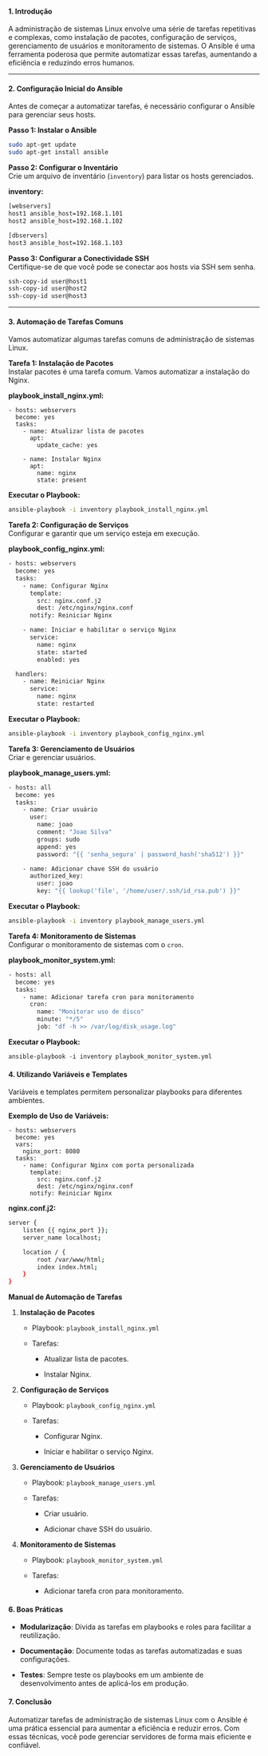 
#### 1. Introdução

A administração de sistemas Linux envolve uma série de tarefas repetitivas e complexas, como instalação de pacotes, configuração de serviços, gerenciamento de usuários e monitoramento de sistemas. O Ansible é uma ferramenta poderosa que permite automatizar essas tarefas, aumentando a eficiência e reduzindo erros humanos.

---
#### 2. Configuração Inicial do Ansible

Antes de começar a automatizar tarefas, é necessário configurar o Ansible para gerenciar seus hosts.

**Passo 1: Instalar o Ansible**

```sh
sudo apt-get update
sudo apt-get install ansible
```

**Passo 2: Configurar o Inventário**  
Crie um arquivo de inventário (`inventory`) para listar os hosts gerenciados.

**inventory:**

```sh
[webservers]
host1 ansible_host=192.168.1.101
host2 ansible_host=192.168.1.102

[dbservers]
host3 ansible_host=192.168.1.103
```

**Passo 3: Configurar a Conectividade SSH**  
Certifique-se de que você pode se conectar aos hosts via SSH sem senha.

```sh
ssh-copy-id user@host1
ssh-copy-id user@host2
ssh-copy-id user@host3
```

---

#### 3. Automação de Tarefas Comuns

Vamos automatizar algumas tarefas comuns de administração de sistemas Linux.

**Tarefa 1: Instalação de Pacotes**  
Instalar pacotes é uma tarefa comum. Vamos automatizar a instalação do Nginx.

**playbook_install_nginx.yml:**

```
- hosts: webservers
  become: yes
  tasks:
    - name: Atualizar lista de pacotes
      apt:
        update_cache: yes

    - name: Instalar Nginx
      apt:
        name: nginx
        state: present
```

**Executar o Playbook:**

```sh
ansible-playbook -i inventory playbook_install_nginx.yml
```

**Tarefa 2: Configuração de Serviços**  
Configurar e garantir que um serviço esteja em execução.

**playbook_config_nginx.yml:**

```sh
- hosts: webservers
  become: yes
  tasks:
    - name: Configurar Nginx
      template:
        src: nginx.conf.j2
        dest: /etc/nginx/nginx.conf
      notify: Reiniciar Nginx

    - name: Iniciar e habilitar o serviço Nginx
      service:
        name: nginx
        state: started
        enabled: yes

  handlers:
    - name: Reiniciar Nginx
      service:
        name: nginx
        state: restarted
```

**Executar o Playbook:**

```sh
ansible-playbook -i inventory playbook_config_nginx.yml
```

**Tarefa 3: Gerenciamento de Usuários**  
Criar e gerenciar usuários.

**playbook_manage_users.yml:**

```sh
- hosts: all
  become: yes
  tasks:
    - name: Criar usuário
      user:
        name: joao
        comment: "Joao Silva"
        groups: sudo
        append: yes
        password: "{{ 'senha_segura' | password_hash('sha512') }}"

    - name: Adicionar chave SSH do usuário
      authorized_key:
        user: joao
        key: "{{ lookup('file', '/home/user/.ssh/id_rsa.pub') }}"
```

**Executar o Playbook:**

```sh
ansible-playbook -i inventory playbook_manage_users.yml
```

**Tarefa 4: Monitoramento de Sistemas**  
Configurar o monitoramento de sistemas com o `cron`.

**playbook_monitor_system.yml:**

```sh
- hosts: all
  become: yes
  tasks:
    - name: Adicionar tarefa cron para monitoramento
      cron:
        name: "Monitorar uso de disco"
        minute: "*/5"
        job: "df -h >> /var/log/disk_usage.log"
```

**Executar o Playbook:**

```
ansible-playbook -i inventory playbook_monitor_system.yml
```

#### 4. Utilizando Variáveis e Templates

Variáveis e templates permitem personalizar playbooks para diferentes ambientes.

**Exemplo de Uso de Variáveis:**

```
- hosts: webservers
  become: yes
  vars:
    nginx_port: 8080
  tasks:
    - name: Configurar Nginx com porta personalizada
      template:
        src: nginx.conf.j2
        dest: /etc/nginx/nginx.conf
      notify: Reiniciar Nginx
```

**nginx.conf.j2:**

```sh
server {
    listen {{ nginx_port }};
    server_name localhost;

    location / {
        root /var/www/html;
        index index.html;
    }
}
```



**Manual de Automação de Tarefas**

1. **Instalação de Pacotes**
    
    - Playbook: `playbook_install_nginx.yml`
        
    - Tarefas:
        
        - Atualizar lista de pacotes.
            
        - Instalar Nginx.
            
2. **Configuração de Serviços**
    
    - Playbook: `playbook_config_nginx.yml`
        
    - Tarefas:
        
        - Configurar Nginx.
            
        - Iniciar e habilitar o serviço Nginx.
            
3. **Gerenciamento de Usuários**
    
    - Playbook: `playbook_manage_users.yml`
        
    - Tarefas:
        
        - Criar usuário.
            
        - Adicionar chave SSH do usuário.
            
4. **Monitoramento de Sistemas**
    
    - Playbook: `playbook_monitor_system.yml`
        
    - Tarefas:
        
        - Adicionar tarefa cron para monitoramento.
            

#### 6. Boas Práticas

- **Modularização**: Divida as tarefas em playbooks e roles para facilitar a reutilização.
    
- **Documentação**: Documente todas as tarefas automatizadas e suas configurações.
    
- **Testes**: Sempre teste os playbooks em um ambiente de desenvolvimento antes de aplicá-los em produção.
    

#### 7. Conclusão

Automatizar tarefas de administração de sistemas Linux com o Ansible é uma prática essencial para aumentar a eficiência e reduzir erros. Com essas técnicas, você pode gerenciar servidores de forma mais eficiente e confiável.